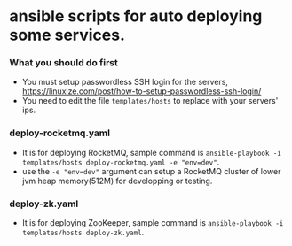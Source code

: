 # ansible scripts for auto deploying some services.
### What you should do first
* You must setup passwordless SSH login for the servers, https://linuxize.com/post/how-to-setup-passwordless-ssh-login/
* You need to edit the file ```templates/hosts``` to replace with your servers' ips.

### deploy-rocketmq.yaml 
* It is for deploying RocketMQ, sample command is ``` ansible-playbook -i templates/hosts deploy-rocketmq.yaml -e "env=dev" ```.
* use the ``` -e "env=dev" ``` argument can setup a RocketMQ cluster of lower jvm heap memory(512M) for developping or testing.

### deploy-zk.yaml 
* It is for deploying ZooKeeper, sample command is ``` ansible-playbook -i templates/hosts deploy-zk.yaml ```.
